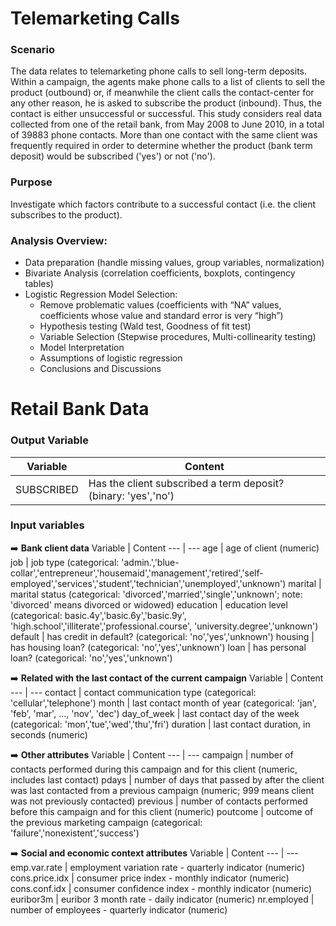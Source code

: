 # Telemarketing Calls

### Scenario
The data relates to telemarketing phone calls to sell long-term deposits. Within a campaign, the agents make phone calls to a list of clients to sell the product (outbound) or, if meanwhile the client calls the contact-center for any other reason, he is asked to subscribe the product (inbound). Thus, the contact is either unsuccessful or successful.
This study considers real data collected from one of the retail bank, from May 2008 to June 2010, in a total of 39883 phone contacts. More than one contact with the same client was frequently required in order to determine whether the product (bank term deposit) would be subscribed ('yes') or not ('no').

### Purpose
Investigate which factors contribute to a successful contact (i.e. the client subscribes to the product).


### Analysis Overview:
* Data preparation (handle missing values, group variables, normalization) 
* Bivariate Analysis (correlation coefficients, boxplots, contingency tables)
* Logistic Regression Model Selection:
  * Remove problematic values (coefficients with “NA” values, coefficients whose value and standard error is very “high”)
  * Hypothesis testing (Wald test, Goodness of fit test)
  * Variable Selection (Stepwise procedures, Multi-collinearity testing)
  * Model Interpretation
  * Assumptions of logistic regression
  * Conclusions and Discussions


# Retail Bank Data

### Output Variable
Variable | Content
--- | ---
SUBSCRIBED | Has the client subscribed a term deposit? (binary: 'yes','no')

### Input variables

:arrow_right: **Bank client data**
Variable | Content
--- | ---
age | age of client (numeric)
job | job type (categorical: 'admin.','blue-collar','entrepreneur','housemaid','management','retired','self-employed','services','student','technician','unemployed','unknown')
marital | marital status (categorical: 'divorced','married','single','unknown'; note: 'divorced' means divorced or widowed)
education | education level (categorical: basic.4y','basic.6y','basic.9y', 'high.school','illiterate','professional.course', 'university.degree','unknown')
default | has credit in default? (categorical: 'no','yes','unknown')
housing | has housing loan? (categorical: 'no','yes','unknown')
loan | has personal loan? (categorical: 'no','yes','unknown')


:arrow_right: **Related with the last contact of the current campaign**
Variable | Content
--- | ---
contact | contact communication type (categorical: 'cellular','telephone') 
month | last contact month of year (categorical: 'jan', 'feb', 'mar', ..., 'nov', 'dec')
day_of_week | last contact day of the week (categorical: 'mon','tue','wed','thu','fri')
duration | last contact duration, in seconds (numeric)

:arrow_right: **Other attributes**
Variable | Content
--- | ---
campaign | number of contacts performed during this campaign and for this client (numeric, includes last contact)
pdays | number of days that passed by after the client was last contacted from a previous campaign (numeric; 999 means client was not previously contacted)
previous | number of contacts performed before this campaign and for this client (numeric)
poutcome | outcome of the previous marketing campaign (categorical: 'failure','nonexistent','success')

:arrow_right: **Social and economic context attributes**
Variable | Content
--- | ---
emp.var.rate | employment variation rate - quarterly indicator (numeric)
cons.price.idx | consumer price index - monthly indicator (numeric) 
cons.conf.idx | consumer confidence index - monthly indicator (numeric) 
euribor3m | euribor 3 month rate - daily indicator (numeric)
nr.employed | number of employees - quarterly indicator (numeric)
